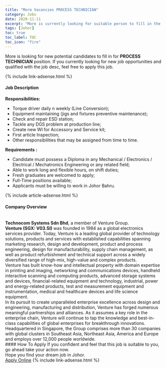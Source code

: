 ```yaml
---
title: "More Vacancies PROCESS TECHNICIAN" 
category: Jobs 
date: 2020-11-11 
excerpt: "More is currently looking for suitable person to fill in the PROCESS TECHNICIAN which positioned at Johor" 
tags: [Johor] 
toc: true 
toc_label: TOC 
toc_icon: "fire" 
--- 
```


<p>More is looking for new potential candidates to fill in for <b>PROCESS TECHNICIAN</b> position. If you currently looking for new job opportunities and qualified with the job desc, feel free to apply this job.
</p>{% include link-adsense.html %} 
<div><div><div><h4>Job Description</h4></div></div><div><div><span><div><div><strong>Responsibilities:</strong></div><ul><li>Torque driver daily n weekly (Line Conversion);</li><li>Equipment maintaining (jigs and fixtures preventive maintenance);</li><li>Check and repair ESD station;</li><li>Tackle any DGS problem at production line;</li><li>Create new WI for Accessory and Service kit;</li><li>First article Inspection;</li><li>Other responsibilities that may be assigned from time to time.</li></ul><div><strong>Requirements :</strong></div><ul><li>Candidate must possess a Diploma in any Mechanical / Electronics / Electrical / Mechatronics Engineering or any related field;</li><li>Able to work long and flexible hours, on shift duties;</li><li>Fresh graduates are welcomed to apply;</li><li>Full-Time positions available;</li><li>Applicants must be willing to work in Johor Bahru.</li></ul></div></span></div></div></div> 
{% include article-adsense.html %} 
<div><div><div><h4>Company Overview</h4></div></div><div><div><span><div><div>
<br>
<strong>Technocom Systems Sdn Bhd</strong>, a member of Venture Group.</div>
<div>
<strong>Venture (SGX: V03.SI)</strong> was founded in 1984 as a global electronics services provider. Today, Venture is a leading global provider of technology solutions, products and services with established capabilities spanning marketing research, design and development, product and process engineering, design for manufacturability, supply chain management, as well as product refurbishment and technical support across a widely diversified range of high-mix, high-value and complex products.</div>
<div>
	Venture has built know-how and intellectual property with domain expertise in printing and imaging, networking and communications devices, handheld interactive scanning and computing products, advanced storage systems and devices, financial-related equipment and technology, industrial, power and energy-related products, test and measurement equipment and instrumentation, medical and healthcare devices and life science equipment.</div>
<div>
	In its pursuit to create unparalleled enterprise excellence across design and engineering, manufacturing and distribution, Venture has forged numerous meaningful partnerships and alliances. As it assumes a key role in the enterprise chain, Venture will continue to tap the knowledge and best-in-class capabilities of global enterprises for breakthrough innovations.</div>
<div>
	Headquartered in Singapore, the Group comprises more than 30 companies with global clusters in Southeast Asia, Northeast Asia, America and Europe and employs over 12,000 people worldwide.</div></div></span></div></div></div> 
#### How To Apply 
If you confident and feel that this job is suitable to you, go ahead take your action now. <br/> 
Hope you find your dream job in Johor. <br/> 
<a href="https://www.jobstreet.com.my/en/job/process-technician-4422270?jobId=jobstreet-my-job-4422270&sectionRank=9&token=0~162c61fe-e2e2-4756-8ca6-ead3673e45b7&fr=SRP%20View%20In%20New%20Ta" class="btn btn--info" target="_blank" rel="nofollow noopenner">Apply Online</a> 
{% include link-adsense.html %} 